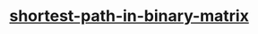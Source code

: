 # [shortest-path-in-binary-matrix](https://leetcode-cn.com/problems/shortest-path-in-binary-matrix)
